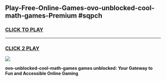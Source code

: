 
## Play-Free-Online-Games-ovo-unblocked-cool-math-games-Premium #sqpch
<h3>
<a href="https://premium.freeplayer.one?title=ovo-unblocked-cool-math-games&ref=8M">CLICK TO PLAY</a></h3>
<hr>

<h3>
<a href="https://premium.freeplayer.one?title=ovo-unblocked-cool-math-games&ref=8M">CLICK 2 PLAY</a>
  
</h3>

<a href="https://premium.freeplayer.one?title=ovo-unblocked-cool-math-games&ref=8M"><img src="https://clearcache.store/games.png"></a>


**ovo-unblocked-cool-math-games games unblocked: Your Gateway to Fun and Accessible Online Gaming**
